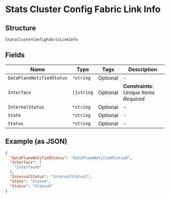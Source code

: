
# Stats Cluster Config Fabric Link Info

## Structure

`StatsClusterConfigFabricLinkInfo`

## Fields

| Name | Type | Tags | Description |
|  --- | --- | --- | --- |
| `DataPlaneNotifiedStatus` | `*string` | Optional | - |
| `Interface` | `[]string` | Optional | **Constraints**: *Unique Items Required* |
| `InternalStatus` | `*string` | Optional | - |
| `State` | `*string` | Optional | - |
| `Status` | `*string` | Optional | - |

## Example (as JSON)

```json
{
  "DataPlaneNotifiedStatus": "DataPlaneNotifiedStatus8",
  "Interface": [
    "Interface0"
  ],
  "InternalStatus": "InternalStatus2",
  "State": "State4",
  "Status": "Status0"
}
```

